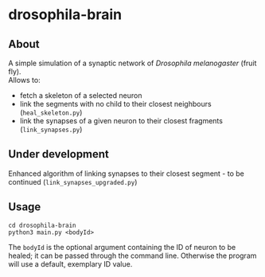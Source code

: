 # drosophila-brain

## About
A simple simulation of a synaptic network of *Drosophila melanogaster* (fruit fly).<br>
Allows to:
- fetch a skeleton of a selected neuron
- link the segments with no child to their closest neighbours (`heal_skeleton.py`)
- link the synapses of a given neuron to their closest fragments (`link_synapses.py`)

## Under development
Enhanced algorithm of linking synapses to their closest segment - to be continued (`link_synapses_upgraded.py`)

## Usage

```
cd drosophila-brain
python3 main.py <bodyId>
```

The `bodyId` is the optional argument containing the ID of neuron to be healed; it can be passed through the command line. Otherwise the program will use a default, exemplary ID value.
